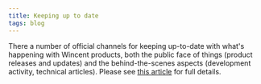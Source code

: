 ```yaml
---
title: Keeping up to date
tags: blog
---
```


There a number of official channels for keeping up-to-date with what's happening with Wincent products, both the public face of things (product releases and updates) and the behind-the-scenes aspects (development activity, technical articles). Please see [this article](http://wincent.com/a/about/wincent/weblog/archives/2006/09/keeping_up_to_d.php) for full details.
